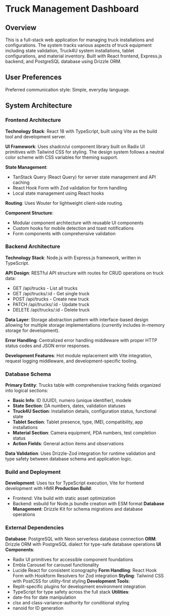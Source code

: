 # Truck Management Dashboard

## Overview

This is a full-stack web application for managing truck installations and configurations. The system tracks various aspects of truck equipment including state validation, Truck4U system installations, tablet configurations, and material inventory. Built with React frontend, Express.js backend, and PostgreSQL database using Drizzle ORM.

## User Preferences

Preferred communication style: Simple, everyday language.

## System Architecture

### Frontend Architecture

**Technology Stack**: React 18 with TypeScript, built using Vite as the build tool and development server.

**UI Framework**: Uses shadcn/ui component library built on Radix UI primitives with Tailwind CSS for styling. The design system follows a neutral color scheme with CSS variables for theming support.

**State Management**: 
- TanStack Query (React Query) for server state management and API caching
- React Hook Form with Zod validation for form handling
- Local state management using React hooks

**Routing**: Uses Wouter for lightweight client-side routing.

**Component Structure**: 
- Modular component architecture with reusable UI components
- Custom hooks for mobile detection and toast notifications
- Form components with comprehensive validation

### Backend Architecture

**Technology Stack**: Node.js with Express.js framework, written in TypeScript.

**API Design**: RESTful API structure with routes for CRUD operations on truck data:
- GET /api/trucks - List all trucks
- GET /api/trucks/:id - Get single truck
- POST /api/trucks - Create new truck
- PATCH /api/trucks/:id - Update truck
- DELETE /api/trucks/:id - Delete truck

**Data Layer**: Storage abstraction pattern with interface-based design allowing for multiple storage implementations (currently includes in-memory storage for development).

**Error Handling**: Centralized error handling middleware with proper HTTP status codes and JSON error responses.

**Development Features**: Hot module replacement with Vite integration, request logging middleware, and development-specific tooling.

### Database Schema

**Primary Entity**: Trucks table with comprehensive tracking fields organized into logical sections:

- **Basic Info**: ID (UUID), numero (unique identifier), modele
- **State Section**: DA numbers, dates, validation statuses
- **Truck4U Section**: Installation details, configuration status, functional state
- **Tablet Section**: Tablet presence, type, IMEI, compatibility, app installations
- **Material Section**: Camera equipment, PDA numbers, test completion status
- **Action Fields**: General action items and observations

**Data Validation**: Uses Drizzle-Zod integration for runtime validation and type safety between database schema and application logic.

### Build and Deployment

**Development**: Uses tsx for TypeScript execution, Vite for frontend development with HMR
**Production Build**: 
- Frontend: Vite build with static asset optimization
- Backend: esbuild for Node.js bundle creation with ESM format
**Database Management**: Drizzle Kit for schema migrations and database operations

### External Dependencies

**Database**: PostgreSQL with Neon serverless database connection
**ORM**: Drizzle ORM with PostgreSQL dialect for type-safe database operations
**UI Components**: 
- Radix UI primitives for accessible component foundations
- Embla Carousel for carousel functionality
- Lucide React for consistent iconography
**Form Handling**: React Hook Form with Hookform Resolvers for Zod integration
**Styling**: Tailwind CSS with PostCSS for utility-first styling
**Development Tools**: 
- Replit-specific plugins for development environment integration
- TypeScript for type safety across the full stack
**Utilities**: 
- date-fns for date manipulation
- clsx and class-variance-authority for conditional styling
- nanoid for ID generation